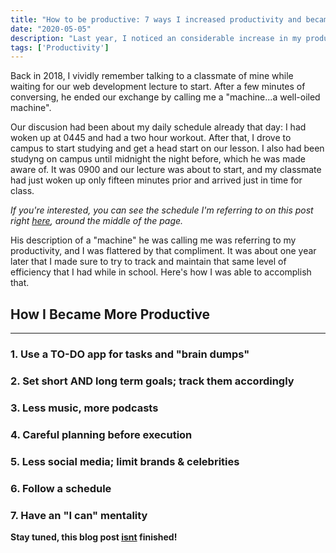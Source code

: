 ```yaml
---
title: "How to be productive: 7 ways I increased productivity and became more efficient 🧠"
date: "2020-05-05"
description: "Last year, I noticed an considerable increase in my productivity after applying these few things in my daily life."
tags: ['Productivity']
---
```


Back in 2018, I vividly remember talking to a classmate of mine while waiting for our web development lecture to start. After a few minutes of conversing, he ended our exchange by calling me a "machine...a well-oiled machine".

Our discusion had been about my daily schedule already that day: I had woken up at 0445 and had a two hour workout. After that, I drove to campus to start studying and get a head start on our lesson. I also had been studyng on campus until midnight the night before, which he was made aware of. It was 0900 and our lecture was about to start, and my classmate had just woken up only fifteen minutes prior and arrived just in time for class.

*If you're interested, you can see the schedule I'm referring to on this post right [here](/are-coding-bootcamps-worth-it/), around the middle of the page.*

His description of a "machine" he was calling me was referring to my productivity, and I was flattered by that compliment. It was about one year later that I made sure to try to track and maintain that same level of efficiency that I had while in school. Here's how I was able to accomplish that.

## How I Became More Productive
---

### 1. Use a TO-DO app for tasks and "brain dumps"

### 2. Set short AND long term goals; track them accordingly

### 3. Less music, more podcasts

### 4. Careful planning before execution

### 5. Less social media; limit brands & celebrities

### 6. Follow a schedule

### 7. Have an "I can" mentality

**Stay tuned, this blog post <u>isnt</u> finished!**





